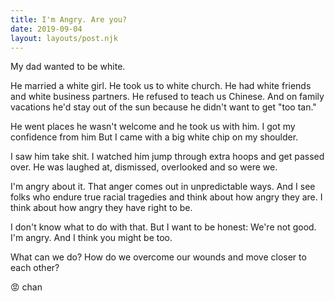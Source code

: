 ```yaml
---
title: I'm Angry. Are you?
date: 2019-09-04
layout: layouts/post.njk
---
```


My dad wanted to be white.

He married a white girl.
He took us to white church.
He had white friends and white business partners.
He refused to teach us Chinese.
And on family vacations he'd stay out of the sun because he didn't want to get "too tan."

He went places he wasn't welcome and he took us with him.
I got my confidence from him
But I came with a big white chip on my shoulder.

I saw him take shit.
I watched him jump through extra hoops and get passed over.
He was laughed at, dismissed, overlooked and so were we.

I'm angry about it.
That anger comes out in unpredictable ways.
And I see folks who endure true racial tragedies and think about how angry they are.
I think about how angry they have right to be.

I don't know what to do with that.
But I want to be honest:
We're not good.
I'm angry.
And I think you might be too.

What can we do?
How do we overcome our wounds and move closer to each other?

😡 chan
